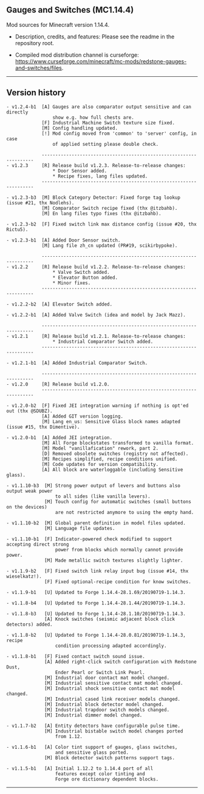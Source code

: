 
## Gauges and Switches (MC1.14.4)

Mod sources for Minecraft version 1.14.4.

- Description, credits, and features: Please see the readme in the repository root.

- Compiled mod distribution channel is curseforge: https://www.curseforge.com/minecraft/mc-mods/redstone-gauges-and-switches/files.

----
## Version history

    - v1.2.4-b1  [A] Gauges are also comparator output sensitive and can directly
                     show e.g. how full chests are.
                 [F] Industrial Machine Switch texture size fixed.
                 [M] Config handling updated.
                 [!] Mod config moved from 'common' to 'server' config, in case
                     of applied setting please double check.

                 -------------------------------------------------------------------
    - v1.2.3     [R] Release build v1.2.3. Release-to-release changes:
                     * Door Sensor added.
                     * Recipe fixes, lang files updated.
                 -------------------------------------------------------------------

    - v1.2.3-b3  [M] Block Category Detector: Fixed forge tag lookup (issue #21, thx Nodlehs).
                 [M] Comparator Switch recipe fixed (thx @itzbahb).
                 [M] En lang files typo fixes (thx @itzbahb).

    - v1.2.3-b2  [F] Fixed switch link max distance config (issue #20, thx Rictu5).

    - v1.2.3-b1  [A] Added Door Sensor switch.
                 [M] Lang file zh_cn updated (PR#19, scikirbypoke).

                 -------------------------------------------------------------------
    - v1.2.2     [R] Release build v1.2.2. Release-to-release changes:
                     * Valve Switch added.
                     * Elevator Button added.
                     * Minor fixes.
                 -------------------------------------------------------------------

    - v1.2.2-b2  [A] Elevator Switch added.

    - v1.2.2-b1  [A] Added Valve Switch (idea and model by Jack Mazz).

                 -------------------------------------------------------------------
    - v1.2.1     [R] Release build v1.2.1. Release-to-release changes:
                     * Industrial Comparator Switch added.
                 -------------------------------------------------------------------

    - v1.2.1-b1  [A] Added Industrial Comparator Switch.

                 -------------------------------------------------------------------
    - v1.2.0     [R] Release build v1.2.0.
                 -------------------------------------------------------------------

    - v1.2.0-b2  [F] Fixed JEI integration warning if nothing is opt'ed out (thx @SDUBZ).
                 [A] Added GIT version logging.
                 [M] Lang en_us: Sensitive Glass block names adapted (issue #15, thx Dimentive).

    - v1.2.0-b1  [A] Added JEI integration.
                 [M] All Forge blockstates transformed to vanilla format.
                 [M] Model "vanillafication" rework, part 2.
                 [D] Removed obsolete switches (registry not affected).
                 [M] Recipes simplified, recipe conditions unified.
                 [M] Code updates for version compatibility.
                 [A] All block are waterloggable (including Sensitive glass).

    - v1.1.10-b3  [M] Strong power output of levers and buttons also output weak power
                      to all sides (like vanilla levers).
                  [M] Touch config for automatic switches (small buttons on the devices)
                      are not restricted anymore to using the empty hand.

    - v1.1.10-b2  [M] Global parent definition in model files updated.
                  [M] Language file updates.

    - v1.1.10-b1  [F] Indicator-powered check modified to support accepting direct strong
                      power from blocks which normally cannot provide power.
                  [M] Made metallic switch textures slightly lighter.

    - v1.1.9-b2   [F] Fixed switch link relay input bug (issue #14, thx wieselkatz!).
                  [F] Fixed optional-recipe condition for know switches.

    - v1.1.9-b1   [U] Updated to Forge 1.14.4-28.1.69/20190719-1.14.3.

    - v1.1.8-b4   [U] Updated to Forge 1.14.4-28.1.44/20190719-1.14.3.

    - v1.1.8-b3   [U] Updated to Forge 1.14.4-28.1.10/20190719-1.14.3.
                  [A] Knock switches (seismic adjacent block click detectors) added.

    - v1.1.8-b2   [U] Updated to Forge 1.14.4-28.0.81/20190719-1.14.3, recipe
                      condition processing adapted accordingly.

    - v1.1.8-b1   [F] Fixed contact switch sound issue.
                  [A] Added right-click switch configuration with Redstone Dust,
                      Ender Pearl or Switch Link Pearl.
                  [M] Industrial door contact mat model changed.
                  [M] Industrial sensitive contact mat model changed.
                  [M] Industrial shock sensitive contact mat model changed.
                  [M] Industrial cased link receiver models changed.
                  [M] Industrial block detector model changed.
                  [M] Industrial trapdoor switch models changed.
                  [M] Industrial dimmer model changed.

    - v1.1.7-b2   [A] Entity detectors have configurable pulse time.
                  [M] Industrial bistable switch model changes ported
                      from 1.12.

    - v1.1.6-b1   [A] Color tint support of gauges, glass switches,
                      and sensitive glass ported.
                  [M] Block detector switch patterns support tags.

    - v1.1.5-b1   [A] Initial 1.12.2 to 1.14.4 port of all
                      features except color tinting and
                      Forge ore dictionary dependent blocks.

----
